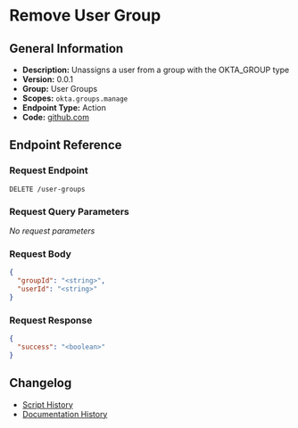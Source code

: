 <!-- BEGIN GENERATED CONTENT -->
# Remove User Group

## General Information

- **Description:** Unassigns a user from a group with the OKTA_GROUP type
- **Version:** 0.0.1
- **Group:** User Groups
- **Scopes:** `okta.groups.manage`
- **Endpoint Type:** Action
- **Code:** [github.com](https://github.com/NangoHQ/integration-templates/tree/main/integrations/okta/actions/remove-user-group.ts)


## Endpoint Reference

### Request Endpoint

`DELETE /user-groups`

### Request Query Parameters

_No request parameters_

### Request Body

```json
{
  "groupId": "<string>",
  "userId": "<string>"
}
```

### Request Response

```json
{
  "success": "<boolean>"
}
```

## Changelog

- [Script History](https://github.com/NangoHQ/integration-templates/commits/main/integrations/okta/actions/remove-user-group.ts)
- [Documentation History](https://github.com/NangoHQ/integration-templates/commits/main/integrations/okta/actions/remove-user-group.md)

<!-- END  GENERATED CONTENT -->

